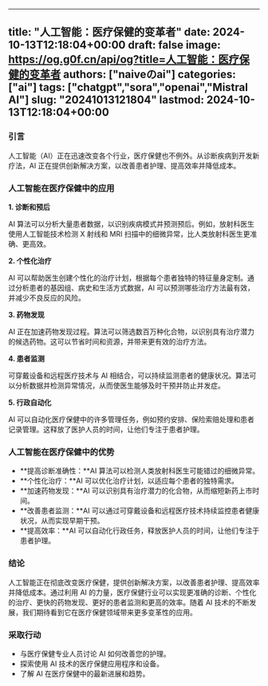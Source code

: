 
---
title: "人工智能：医疗保健的变革者"
date: 2024-10-13T12:18:04+00:00
draft: false
image: https://og.g0f.cn/api/og?title=人工智能：医疗保健的变革者
authors: ["naiveのai"]
categories: ["ai"]
tags: ["chatgpt","sora","openai","Mistral AI"]
slug: "20241013121804"
lastmod: 2024-10-13T12:18:04+00:00
---
### 引言

人工智能（AI）正在迅速改变各个行业，医疗保健也不例外。从诊断疾病到开发新疗法，AI 正在提供创新解决方案，以改善患者护理、提高效率并降低成本。

### 人工智能在医疗保健中的应用

**1. 诊断和预后**

AI 算法可以分析大量患者数据，以识别疾病模式并预测预后。例如，放射科医生使用人工智能技术检测 X 射线和 MRI 扫描中的细微异常，比人类放射科医生更准确、更高效。

**2. 个性化治疗**

AI 可以帮助医生创建个性化的治疗计划，根据每个患者独特的特征量身定制。通过分析患者的基因组、病史和生活方式数据，AI 可以预测哪些治疗方法最有效，并减少不良反应的风险。

**3. 药物发现**

AI 正在加速药物发现过程。算法可以筛选数百万种化合物，以识别具有治疗潜力的候选药物。这可以节省时间和资源，并带来更有效的治疗方法。

**4. 患者监测**

可穿戴设备和远程医疗技术与 AI 相结合，可以持续监测患者的健康状况。算法可以分析数据并检测异常情况，从而使医生能够及时干预并防止并发症。

**5. 行政自动化**

AI 可以自动化医疗保健中的许多管理任务，例如预约安排、保险索赔处理和患者记录管理。这释放了医护人员的时间，让他们专注于患者护理。

### 人工智能在医疗保健中的优势

* **提高诊断准确性：**AI 算法可以检测人类放射科医生可能错过的细微异常。
* **个性化治疗：**AI 可以优化治疗计划，以适应每个患者的独特需求。
* **加速药物发现：**AI 可以识别具有治疗潜力的化合物，从而缩短新药上市时间。
* **改善患者监测：**AI 可以通过可穿戴设备和远程医疗技术持续监控患者健康状况，从而实现早期干预。
* **提高效率：**AI 可以自动化行政任务，释放医护人员的时间，让他们专注于患者护理。

### 结论

人工智能正在彻底改变医疗保健，提供创新解决方案，以改善患者护理、提高效率并降低成本。通过利用 AI 的力量，医疗保健行业可以实现更准确的诊断、个性化的治疗、更快的药物发现、更好的患者监测和更高的效率。随着 AI 技术的不断发展，我们期待看到它在医疗保健领域带来更多变革性的应用。

### 采取行动

* 与医疗保健专业人员讨论 AI 如何改善您的护理。
* 探索使用 AI 技术的医疗保健应用程序和设备。
* 了解 AI 在医疗保健中的最新进展和趋势。